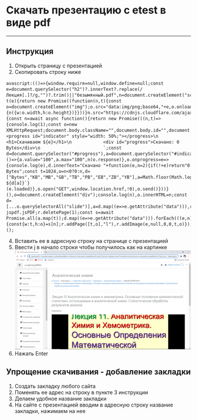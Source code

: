 # Скачать презентацию с etest в виде pdf

---

## Инструкция

1. Открыть страницу с презентацией
3. Скопировать строку ниже
~~~~
avascript:(()=>{window.require=null,window.define=null;const e=document.querySelector("h2")?.innerText?.replace(/Лекция[.]?/g,"")?.trim()||"безымянный.pdf",n=document.createElement("script");function t(e){return new Promise((function(n,t){const o=document.createElement("img");o.src="data:img/png;base64,"+e,o.onload=function(){n({w:o.width,h:o.height})}}))}n.src="https://cdnjs.cloudflare.com/ajax/libs/jspdf/2.4.0/jspdf.umd.min.js",n.async=!1,document.head.appendChild(n),n.onload=async()=>{const n=await async function(){return new Promise(((n,t)=>{console.log(1);const o=new XMLHttpRequest;document.body.className="",document.body.id="",document.body.innerHTML=`\n            <progress id="indicator" style="width: 50%;"></progress>\n            <h1>Скачиваем ${e}</h1>\n            <div id="progress">Скачано: 0 Bytes</div>\n                        `;const d=document.querySelector("#progress"),a=document.querySelector("#indicator");o.onloadend=()=>{a.value="100",a.max="100",n(o.response)},o.onprogress=e=>{console.log(e),d.innerText="Скачано "+function(e,n=2){if(!+e)return"0 Bytes";const t=1024,o=n<0?0:n,d=["Bytes","KB","MB","GB","TB","PB","EB","ZB","YB"],a=Math.floor(Math.log(e)/Math.log(t));return`${parseFloat((e/Math.pow(t,a)).toFixed(o))} ${d[a]}`}(e.loaded)},o.open("GET",window.location.href,!0),o.send()}))}(),o=document.createElement("div");console.log(n),o.innerHTML=n;const d=[...o.querySelectorAll("slide")],a=d.map((e=>e.getAttribute("data"))),r=new jspdf.jsPDF;r.deletePage(1);const s=await Promise.all(a.map(t));d.map((e=>e.getAttribute("data"))).forEach(((e,n)=>{const{w:t,h:o}=s[n];r.addPage([t,o],"l"),r.addImage(e,null,0,0,t,o)}),r),r.output("save",e+".pdf")}})();
~~~~
4. Вставить ее в адресную строку на странице с презентацией
5. Ввести j в начало строки чтобы получилось как на картинке
   ![img_1.png](img_1.png)
6. Нажать Enter

## Упрощение скачивания - добавление закладки

1. Создать закладку любого сайта
2. Поменять ее адрес на строку в пункте 3 инструкции
3. Делаем удобное название закладки
4. На сайте с презентацией вводим в адресную строку название закладки, нажимаем на нее